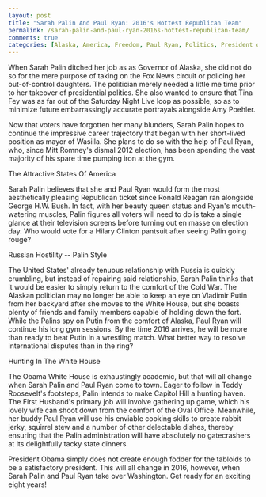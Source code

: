 ```yaml
---
layout: post
title: "Sarah Palin And Paul Ryan: 2016's Hottest Republican Team"
permalink: /sarah-palin-and-paul-ryan-2016s-hottest-republican-team/
comments: true
categories: [Alaska, America, Freedom, Paul Ryan, Politics, President of The United States, Sarah Palin, USA]
---
```

When Sarah Palin ditched her job as as Governor of Alaska, she did not do so for the mere purpose of taking on the Fox News circuit or policing her out-of-control daughters. The politician merely needed a little me time prior to her takeover of presidential politics. She also wanted to ensure that Tina Fey was as far out of the Saturday Night Live loop as possible, so as to minimize future embarrassingly accurate portrayals alongside Amy Poehler.

Now that voters have forgotten her many blunders, Sarah Palin hopes to continue the impressive career trajectory that began with her short-lived position as mayor of Wasilla. She plans to do so with the help of Paul Ryan, who, since Mitt Romney's dismal 2012 election, has been spending the vast majority of his spare time pumping iron at the gym.

The Attractive States Of America

Sarah Palin believes that she and Paul Ryan would form the most aesthetically pleasing Republican ticket since Ronald Reagan ran alongside George H.W. Bush. In fact, with her beauty queen status and Ryan's mouth-watering muscles, Palin figures all voters will need to do is take a single glance at their television screens before turning out en masse on election day. Who would vote for a Hilary Clinton pantsuit after seeing Palin going rouge?

Russian Hostility -- Palin Style

The United States' already tenuous relationship with Russia is quickly crumbling, but instead of repairing said relationship, Sarah Palin thinks that it would be easier to simply return to the comfort of the Cold War. The Alaskan politician may no longer be able to keep an eye on Vladimir Putin from her backyard after she moves to the White House, but she boasts plenty of friends and family members capable of holding down the fort. While the Palins spy on Putin from the comfort of Alaska, Paul Ryan will continue his long gym sessions. By the time 2016 arrives, he will be more than ready to beat Putin in a wrestling match. What better way to resolve international disputes than in the ring?

Hunting In The White House

The Obama White House is exhaustingly academic, but that will all change when Sarah Palin and Paul Ryan come to town. Eager to follow in Teddy Roosevelt's footsteps, Palin intends to make Capitol Hill a hunting haven. The First Husband's primary job will involve gathering up game, which his lovely wife can shoot down from the comfort of the Oval Office. Meanwhile, her buddy Paul Ryan will use his enviable cooking skills to create rabbit jerky, squirrel stew and a number of other delectable dishes, thereby ensuring that the Palin administration will have absolutely no gatecrashers at its delightfully tacky state dinners.

President Obama simply does not create enough fodder for the tabloids to be a satisfactory president. This will all change in 2016, however, when Sarah Palin and Paul Ryan take over Washington. Get ready for an exciting eight years!
